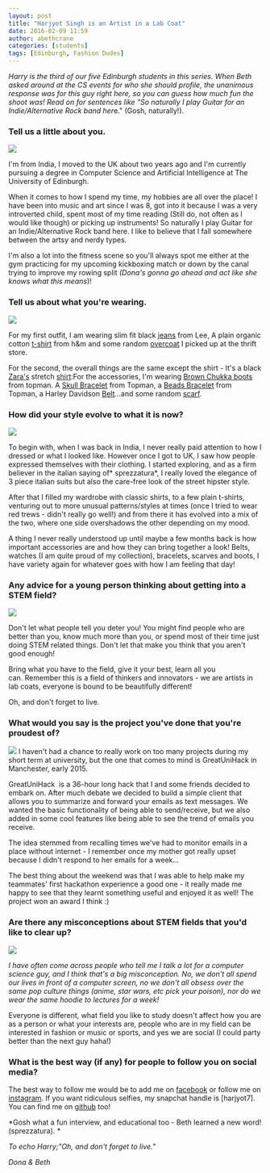 ```yaml
---
layout: post
title: "Harjyot Singh is an Artist in a Lab Coat"
date: 2016-02-09 11:59
author: abethcrane
categories: [students]
tags: [Edinburgh, Fashion Dudes]
---
```


*Harry is the third of our five Edinburgh students in this series. When Beth asked around at the CS events for who she should profile, the unanimous response was for this guy right here, so you can guess how much fun the shoot was! Read on for sentences like "So naturally I play Guitar for an Indie/Alternative Rock band her*e." (Gosh, naturally!).

### Tell us a little about you.

[![](http://www.fibonaccisequinsblog.com/wp-content/uploads/2016/01/IMG_6503-1024x773.jpg)](http://www.fibonaccisequinsblog.com/wp-content/uploads/2016/01/IMG_6503.jpg)

I'm from India, I moved to the UK about two years ago and I'm currently pursuing a degree in Computer Science and Artificial Intelligence at The University of Edinburgh.

When it comes to how I spend my time, my hobbies are all over the place! I have been into music and art since I was 8, got into it because I was a very introverted child, spent most of my time reading (Still do, not often as I would like though) or picking up instruments! So naturally I play Guitar for an Indie/Alternative Rock band here. I like to believe that I fall somewhere between the artsy and nerdy types.

I'm also a lot into the fitness scene so you'll always spot me either at the gym practicing for my upcoming kickboxing match or down by the canal trying to improve my rowing split *(Dona's gonna go ahead and act like she knows what this means*)!

### Tell us about what you're wearing.

[![](http://www.fibonaccisequinsblog.com/wp-content/uploads/2016/01/IMG_6532-1024x683.jpg)](http://www.fibonaccisequinsblog.com/wp-content/uploads/2016/01/IMG_6532.jpg)

For my first outfit, I am wearing slim fit black [jeans](http://amzn.to/1KDwVF1) from Lee, A plain organic cotton [t-shirt](http://amzn.to/1KDx4YW) from h&m and some random [overcoat](http://amzn.to/1SejYE7) I picked up at the thrift store.

For the second, the overall things are the same except the shirt - It's a black [Zara's](http://www.zara.com/uk/en/sale/man/shirts/view-all/stretch-shirt-c733558p3145001.html) stretch [shirt](http://amzn.to/1nW1TOl):For the accessories, I'm wearing [Brown Chukka boots](http://www.topman.com/en/tmuk/product/shoes-and-accessories-1928527/mens-boots-4177210/brown-chukka-boots-4621061?bi=20&ps=20) from topman. A [Skull Bracelet](http://www.topman.com/en/tmuk/product/shoes-and-accessories-1928527/mens-jewellery-watches-4745443/wristwear-140603/skull-semi-precious-stretch-bracelet-5022291?bi=1&ps=20) from Topman, a [Beads Bracelet](http://www.topman.com/en/tmuk/product/shoes-and-accessories-1928527/mens-jewellery-watches-4745443/wristwear-140603/bead-and-leather-bracelets-5036789?bi=0&ps=20) from Topman, a Harley Davidson [Belt](http://amzn.to/1KDy67e)...and some random [scarf](http://amzn.to/1SekQZj).

### How did your style evolve to what it is now?

[![](http://www.fibonaccisequinsblog.com/wp-content/uploads/2016/01/IMG_6434-1024x683.jpg)](http://www.fibonaccisequinsblog.com/wp-content/uploads/2016/01/IMG_6434-1024x683.jpg)

To begin with, when I was back in India, I never really paid attention to how I dressed or what I looked like. However once I got to UK, I saw how people expressed themselves with their clothing. I started exploring, and as a firm believer in the italian saying of* sprezzatura*, I really loved the elegance of 3 piece italian suits but also the care-free look of the street hipster style.

After that I filled my wardrobe with classic shirts, to a few plain t-shirts, venturing out to more unusual patterns/styles at times (once I tried to wear red trews - didn't really go well!) and from there it has evolved into a mix of the two, where one side overshadows the other depending on my mood.

A thing I never really understood up until maybe a few months back is how important accessories are and how they can bring together a look! Belts, watches (I am quite proud of my collection), bracelets, scarves and boots, I have variety again for whatever goes with how I am feeling that day!

### Any advice for a young person thinking about getting into a STEM field?

[![](http://www.fibonaccisequinsblog.com/wp-content/uploads/2016/01/IMG_6385-683x1024.jpg)](http://www.fibonaccisequinsblog.com/wp-content/uploads/2016/01/IMG_6385.jpg)

Don't let what people tell you deter you! You might find people who are better than you, know much more than you, or spend most of their time just doing STEM related things. Don't let that make you think that you aren't good enough!

Bring what you have to the field, give it your best, learn all you can. Remember this is a field of thinkers and innovators - we are artists in lab coats, everyone is bound to be beautifully different!

Oh, and don't forget to live.

### What would you say is the project you've done that you're proudest of?

[![](http://www.fibonaccisequinsblog.com/wp-content/uploads/2016/01/IMG_6512-683x1024.jpg)](http://www.fibonaccisequinsblog.com/wp-content/uploads/2016/01/IMG_6512.jpg) 
I haven't had a chance to really work on too many projects during my short term at university, but the one that comes to mind is GreatUniHack in Manchester, early 2015.

GreatUniHack  is a 36-hour long hack that I and some friends decided to embark on. After much debate we decided to build a simple client that allows you to summarize and forward your emails as text messages. We wanted the basic functionality of being able to send/receive, but we also added in some cool features like being able to see the trend of emails you receive.

The idea stemmed from recalling times we've had to monitor emails in a place without internet - I remember once my mother got really upset because I didn't respond to her emails for a week...

The best thing about the weekend was that I was able to help make my teammates' first hackathon experience a good one - it really made me happy to see that they learnt something useful and enjoyed it as well! The project won an award I think :)

### Are there any misconceptions about STEM fields that you'd like to clear up?

[![](http://www.fibonaccisequinsblog.com/wp-content/uploads/2016/01/IMG_6415-1024x683.jpg)](http://www.fibonaccisequinsblog.com/wp-content/uploads/2016/01/IMG_6415.jpg)

**I have often come across people who tell me I talk a lot for a computer science guy, and I think that's a big misconception. No, we don't all spend our lives in front of a computer screen, no we don't all* *obsess over the same pop culture things (anime, star wars, etc pick your poison), nor do we wear the same hoodie to lectures for a week!**

Everyone is different, what field you like to study doesn't affect how you are as a person or what your interests are, people who are in my field can be interested in fashion or music or sports, and yes we are social (I could party better than the next guy haha!)

### What is the best way (if any) for people to follow you on social media?

The best way to follow me would be to add me on [facebook](https://www.facebook.com/harjyot) or follow me on [instagram](http://instagram.com/morosoph). If you want ridiculous selfies, my snapchat handle is [harjyot7]. You can find me on [github](https://github.com/excerebrose) too!

*Gosh what a fun interview, and educational too - Beth learned a new word! (sprezzatura). *

*To echo Harry;"Oh, and don't forget to live."*

*Dona & Beth*
